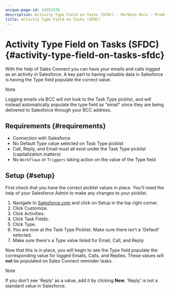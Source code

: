 ```yaml
---
unique-page-id: 14352476
description: Activity Type Field on Tasks (SFDC) - Marketo Docs - Product Documentation
title: Activity Type Field on Tasks (SFDC)
---
```


# Activity Type Field on Tasks (SFDC) {#activity-type-field-on-tasks-sfdc}

With the help of Sales Connect you can have your emails and calls logged as an activity in Salesforce. A key part to having valuable data in Salesforce is having the Type field populate the correct value.

>[!NOTE]
>
>Logging emails via BCC will not look to the Task Type picklist, and will instead automatically populate the type field as "email" since they are being delivered to Salesforce through your BCC address.

## Requirements {#requirements}

* Connection with Salesforce
* No Default Type value selected on Task Type picklist
* Call, Reply, and Email must all exist under the Task Type picklist (capitalization matters)
* No `Workflows` or `Triggers` taking action on the value of the Type field

## Setup {#setup}

First check that you have the correct picklist values in place. You'll need the help of your Salesforce Admin to make any changes to your picklist.

1. Navigate to [Salesforce.com](http://Salesforce.com) and click on Setup in the top right corner.
1. Click Customize.
1. Click Activities.
1. Click Task Fields.
1. Click Type.
1. You are now at the Task Type Picklist. Make sure there isn't a 'Default' selected.
1. Make sure there's a Type value listed for Email, Call, and Reply.

Now that this is in place, you will begin to see the Type field populate the corresponding value for logged Emails, Calls, and Replies. These values will **not** be populated on Sales Connect reminder tasks.

>[!NOTE]
>
>If you don't see 'Reply' as a value, add it by clicking **New**. 'Reply' is not a standard value in Salesforce.
